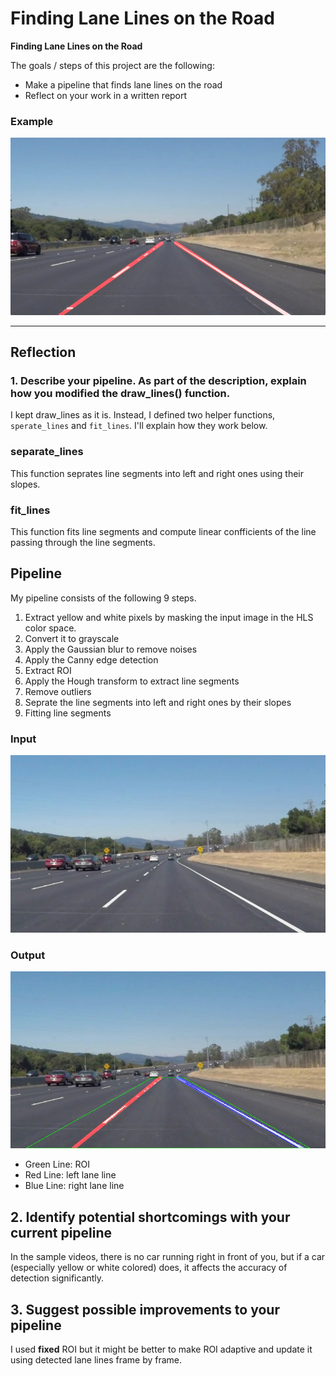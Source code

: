 # **Finding Lane Lines on the Road** 

**Finding Lane Lines on the Road**

The goals / steps of this project are the following:
* Make a pipeline that finds lane lines on the road
* Reflect on your work in a written report


### Example
![image1](./examples/laneLines_thirdPass.jpg)

---

## Reflection

### 1. Describe your pipeline. As part of the description, explain how you modified the draw_lines() function.

I kept draw_lines as it is. Instead, I defined two helper functions, `sperate_lines` and `fit_lines`. I'll explain how they work below.

### separate_lines
This function seprates line segments into left and right ones using their slopes.

### fit_lines
This function fits line segments and compute linear confficients of the line passing through the line segments. 


## Pipeline
My pipeline consists of the following 9 steps.

1. Extract yellow and white pixels by masking the input image in the HLS color space.
2. Convert it to grayscale
3. Apply the Gaussian blur to remove noises
4. Apply the Canny edge detection
5. Extract ROI
6. Apply the Hough transform to extract line segments
7. Remove outliers
8. Seprate the line segments into left and right ones by their slopes
9. Fitting line segments


### Input
![input](test_images/solidWhiteCurve.jpg)

### Output
![output](test_images_output/solidWhiteCurve.jpg)
- Green Line: ROI
- Red Line: left lane line
- Blue Line: right lane line


## 2. Identify potential shortcomings with your current pipeline
In the sample videos, there is no car running right in front of you, but if a car (especially yellow or white colored) does, it affects the accuracy of detection significantly.


## 3. Suggest possible improvements to your pipeline
I used **fixed** ROI but it might be better to make ROI adaptive and update it using detected lane lines frame by frame.
